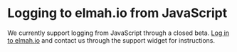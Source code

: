 # Logging to elmah.io from JavaScript

We currently support logging from JavaScript through a closed beta. [Log in to elmah.io](https://app.elmah.io/) and contact us through the support widget for instructions.